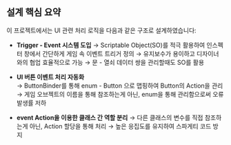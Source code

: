 ## 설계 핵심 요약

이 프로젝트에서는 UI 관련 처리 로직을 다음과 같은 구조로 설계하였습니다:

- **Trigger - Event 시스템 도입**
  → Scriptable Object(SO)를 적극 활용하여 인스펙터 창에서 간단하게 게임 속 이벤트 트리거 정의
  → 유지보수가 용이하고 디자이너와의 협업 효율적으로 가능
  → 문 - 열쇠 데이터 쌍을 관리할때도 SO를 활용
  
- **UI 버튼 이벤트 처리 자동화**  
  → ButtonBinder를 통해 enum - Button 으로 맵핑하여 Button의 Action을 관리
  → 게임 오브젝트의 이름을 통해 참조하는게 아닌, enum을 통해 관리함으로써 오류 발생률 저하

- **event Action을 이용한 클래스 간 역할 분리**
  → 다른 클래스의 변수를 직접 참조하는게 아닌, Action 할당을 통해 처리
  → 높은 응집도를 유지하여 스파게티 코드 방지
